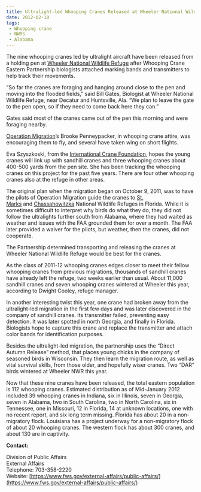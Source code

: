 ```yaml
---
title: Ultralight-led Whooping Cranes Released at Wheeler National Wildlife Refuge
date: 2012-02-10
tags:
 - Whooping crane
 - NWRS
 - Alabama
---
```


The nine whooping cranes led by ultralight aircraft have been released from a holding pen at [Wheeler National Wildlife Refuge](http://www.fws.gov/wheeler/) after Whooping Crane Eastern Partnership biologists attached marking bands and transmitters to help track their movements.

“So far the cranes are foraging and hanging around close to the pen and moving into the flooded fields,” said Bill Gates, Biologist at Wheeler National Wildlife Refuge, near Decatur and Huntsville, Ala. “We plan to leave the gate to the pen open, so if they need to come back here they can.”

Gates said most of the cranes came out of the pen this morning and were foraging nearby.

[Operation Migration](http://www.operationmigration.org/ "Link to non-FWS site")’s Brooke Penneypacker, in whooping crane attire, was encouraging them to fly, and several have taken wing on short flights.

Eva Szyszkoski, from the [International Crane Foundation](http://www.savingcranes.org/ "Link to non-FWS site"), hopes the young cranes will link up with sandhill cranes and three whooping cranes about 400-500 yards from the pen site. She has been tracking the whooping cranes on this project for the past five years. There are four other whooping cranes also at the refuge in other areas.

The original plan when the migration began on October 9, 2011, was to have the pilots of Operation Migration guide the cranes to [St. Marks](http://www.fws.gov/saintmarks/) and [Chassahowitzka](http://www.fws.gov/chassahowitzka/) National Wildlife Refuges in Florida. While it is sometimes difficult to interpret why birds do what they do, they did not follow the ultralights further south from Alabama, where they had waited as weather and issues with the FAA grounded them for over a month. The FAA later provided a waiver for the pilots, but weather, then the cranes, did not cooperate.

The Partnership determined transporting and releasing the cranes at Wheeler National Wildlife Refuge would be best for the cranes.

As the class of 2011-12 whooping cranes edges closer to meet their fellow whooping cranes from previous migrations, thousands of sandhill cranes have already left the refuge, two weeks earlier than usual. About 11,000 sandhill cranes and seven whooping cranes wintered at Wheeler this year, according to Dwight Cooley, refuge manager.

In another interesting twist this year, one crane had broken away from the ultralight-led migration in the first few days and was later discovered in the company of sandhill cranes. Its transmitter failed, preventing easy detection. It was later spotted in north Georgia, and finally in Florida. Biologists hope to capture this crane and replace the transmitter and attach color bands for identification purposes.

Besides the ultralight-led migration, the partnership uses the “Direct Autumn Release” method, that places young chicks in the company of seasoned birds in Wisconsin. They then learn the migration route, as well as vital survival skills, from those older, and hopefully wiser cranes. Two “DAR” birds wintered at Wheeler NWR this year.

Now that these nine cranes have been released, the total eastern population is 112 whooping cranes. Estimated distribution as of Mid-January 2012 included 39 whooping cranes in Indiana, six in Illinois, seven in Georgia, seven in Alabama, two in South Carolina, two in North Carolina, six in Tennessee, one in Missouri, 12 in Florida, 14 at unknown locations, one with no recent report, and six long term missing. Florida has about 20 in a non-migratory flock. Louisiana has a project underway for a non-migratory flock of about 20 whooping cranes. The western flock has about 300 cranes, and about 130 are in captivity.

**Contact:**

Division of Public Affairs  
External Affairs  
Telephone: 703-358-2220  
Website: [https://www.fws.gov/external-affairs/public-affairs/](https://www.fws.gov/external-affairs/public-affairs/)
